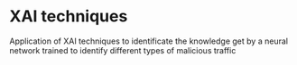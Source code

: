 # XAI techniques
Application of XAI techniques to identificate the knowledge get by a neural network trained to identify different types of malicious traffic
